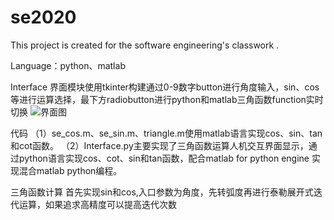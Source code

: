 # se2020
This project is created for the software engineering's classwork .

Language：python、matlab


Interface
界面模块使用tkinter构建通过0-9数字button进行角度输入，sin、cos等进行运算选择，最下方radiobutton进行python和matlab三角函数function实时切换
![界面图](https://github.com/se20201/se2020/blob/master/Interface.png)



代码
（1）se_cos.m、se_sin.m、triangle.m使用matlab语言实现cos、sin、tan和cot函数。
（2）Interface.py主要实现了三角函数运算人机交互界面显示，通过python语言实现cos、cot、sin和tan函数，配合matlab for python engine 实现混合matlab python编程。


三角函数计算
首先实现sin和cos,入口参数为角度，先转弧度再进行泰勒展开式迭代运算，如果追求高精度可以提高迭代次数
